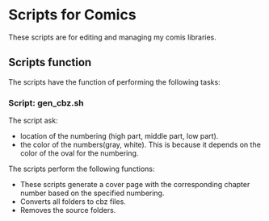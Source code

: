 # Scripts for Comics
These scripts are for editing and managing my comis libraries.

## Scripts function

The scripts have the function of performing the following tasks:

### Script: gen_cbz.sh

The script ask:
- location of the numbering (high part, middle part, low part).
- the color of the numbers(gray, white). This is because it depends on the color of the oval for the numbering.

The scripts perform the following functions:
- These scripts generate a cover page with the corresponding chapter number based on the specified numbering. 
- Converts all folders to cbz files.
- Removes the source folders.



